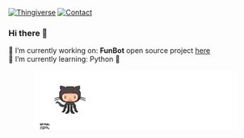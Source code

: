 
  [![Thingiverse](https://img.shields.io/badge/profile-Thingiverse-blue)](https://www.thingiverse.com/softwareinclude/designs)
  [![Contact](https://img.shields.io/badge/Contact-sebastian%40tekydevelop.com-orange )](sebastian@tekydevelop.com)    
  
  <h3> Hi there 👋 </h3>       

   🔭 I’m currently working on: **FunBot** open source project [here](https://github.com/ManolescuSebastian/FunBot)        
   🌱 I’m currently learning: Python 🐍      
           
<center>
 <img src="https://github.com/ManolescuSebastian/ManolescuSebastian/blob/master/git_animation.gif" width="80%"/>
</center>

<!--
**ManolescuSebastian/ManolescuSebastian** is a ✨ _special_ ✨ repository because its `README.md` (this file) appears on your GitHub profile.

Here are some ideas to get you started:

- 🔭 I’m currently working on ...
- 🌱 I’m currently learning ...
- 👯 I’m looking to collaborate on ...
- 🤔 I’m looking for help with ...
- 💬 Ask me about ...
- 📫 How to reach me: ...
- 😄 Pronouns: ...
- ⚡ Fun fact: ...
-->


